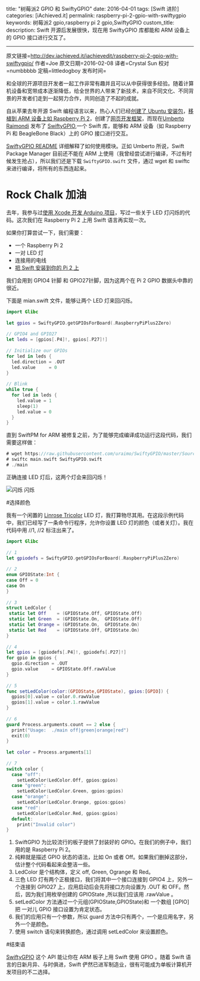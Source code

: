 title: "树莓派2 GPIO 和 SwiftyGPIO"
date: 2016-04-01
tags: [Swift 进阶]
categories: [iAchieved.it]
permalink: raspberry-pi-2-gpio-with-swiftygpio
keywords: 树莓派2 gpio,raspberry pi 2 gpio,SwiftyGPIO
custom_title: 
description: Swift 开源后发展很快，现在用 SwiftyGPIO 库都能和 ARM 设备上的 GPIO 接口进行交互了。

---
原文链接=http://dev.iachieved.it/iachievedit/raspberry-pi-2-gpio-with-swiftygpio/
作者=Joe
原文日期=2016-02-08
译者=Crystal Sun
校对=numbbbbb
定稿=littledogboy
发布时间=

<!--此处开始正文-->

和全球的开源项目开发者一起工作非常有趣并且可以从中获得很多经验。随着计算机设备和宽带成本逐渐降低，给全世界的人带来了新技术，来自不同文化、不同背景的开发者们走到一起努力合作，共同创造了不起的成就。

自从苹果去年开源 Swift 编程语言以来，热心人们已经[创建了 Ubuntu 安装包](http://dev.iachieved.it/iachievedit/ubuntu-packages-for-open-source-swift/)，[移植到 ARM 设备上如 Raspberry Pi 2](http://www.housedillon.com/?p=2287)，创建了[网页开发框架](http://dev.iachieved.it/iachievedit/building-rest-apis-with-zewo/)，而现在[Umberto Raimondi](https://www.uraimo.com) 发布了 [SwiftyGPIO](https://github.com/uraimo/SwiftyGPIO),一个 Swift 库，能够和 ARM 设备（如 Raspberry Pi 和 BeagleBone Black）上的 GPIO 接口进行交互。

<!--more-->

[SwiftyGPIO README](https://github.com/uraimo/SwiftyGPIO/blob/master/README.md) 详细解释了如何使用模块。正如 Umberto 所说，Swift Package Manager 目前还不能在 ARM 上使用（我曾经尝试进行编译，不过有时候发生抢占），所以我们还是下载 `SwiftyGPIO.swift` 文件，通过 wget 和 swiftc  来进行编译，将所有的东西连起来。

# Rock Chalk 加油

去年，我参与过[使用 Xcode 开发 Arduino 项目](http://dev.iachieved.it/iachievedit/getting-started-with-arduino-and-xcode/)，写过一些关于 LED 灯闪烁的代码。这次我们在 Raspberry Pi 2 上用 Swift 语言再实现一次。

如果你打算尝试一下，我们需要：

* 一个 Raspberry Pi 2
* 一对 LED 灯
* 连接用的电线
* [把 Swift 安装到你的 Pi 2 上](http://dev.iachieved.it/iachievedit/open-source-swift-on-raspberry-pi-2/)

我们会用到 GPIO4 针脚 和 GPIO27针脚，因为这两个在 Pi 2 GPIO 数据头中靠的很近。

下面是 mian.swift 文件，能够让两个 LED 灯来回闪烁。

```swift
import Glibc
 
let gpios = SwiftyGPIO.getGPIOsForBoard(.RaspberryPiPlus2Zero)
 
// GPIO4 and GPIO27
let leds = [gpios[.P4]!, gpios[.P27]!]
 
// Initialize our GPIOs
for led in leds {
  led.direction = .OUT
  led.value     = 0
}
 
// Blink
while true {
  for led in leds {
    led.value = 1
    sleep(1)
    led.value = 0
  }
}
```

直到 SwiftPM for ARM 被修复之前，为了能够完成编译成功运行这段代码，我们需要这样做：

```swift
# wget https://raw.githubusercontent.com/uraimo/SwiftyGPIO/master/Sources/SwiftyGPIO.swift
# swiftc main.swift SwiftyGPIO.swift
# ./main
```

正确连接 LED 灯后，这两个灯会来回闪烁！

![闪烁 闪烁](http://dev.iachieved.it/iachievedit/wp-content/uploads/2016/01/SwiftLEDs.png)

#选择颜色

我有一个闲置的 [Linrose Tricolor](http://www.amazon.com/Linrose-B4361H1-Green-Amber-Tricolor/dp/B008K1SWEC) LED 灯，我打算物尽其用。在这段示例代码中，我们已经写了一条命令行程序，允许你设置 LED 灯的颜色（或者关灯）。我在代码中用 //1, //2 标注出来了。

```swift
import Glibc
 
// 1
let gpiodefs = SwiftyGPIO.getGPIOsForBoard(.RaspberryPiPlus2Zero)
 
// 2
enum GPIOState:Int {
case Off = 0
case On 
}
 
// 3
struct LedColor {
 static let Off    = (GPIOState.Off, GPIOState.Off) 
 static let Green  = (GPIOState.On,  GPIOState.Off)
 static let Orange = (GPIOState.On,  GPIOState.On)
 static let Red    = (GPIOState.Off, GPIOState.On)
}
 
// 4
let gpios = [gpiodefs[.P4]!, gpiodefs[.P27]!]
for gpio in gpios {
  gpio.direction = .OUT
  gpio.value     = GPIOState.Off.rawValue
}
 
// 5
func setLedColor(color:(GPIOState,GPIOState), gpios:[GPIO]) {
  gpios[0].value = color.0.rawValue
  gpios[1].value = color.1.rawValue
}
 
// 6
guard Process.arguments.count == 2 else {
  print("Usage:  ./main off|green|orange|red")
  exit(0)
}
 
let color = Process.arguments[1]
 
// 7
switch color {
  case "off":
    setLedColor(LedColor.Off, gpios:gpios)
  case "green":
    setLedColor(LedColor.Green, gpios:gpios)
  case "orange":
    setLedColor(LedColor.Orange, gpios:gpios)
  case "red":
    setLedColor(LedColor.Red, gpios:gpios)
  default:
    print("Invalid color")
}
```

1. SwiftGPIO 为比较流行的板子提供了封装好的 GPIO。在我们的例子中，我们用的是 Raspberry Pi 2。
2. 纯粹就是描述 GPIO 状态的语法，比如 On 或者 Off。如果我们删掉这部分，估计整个代码看起来会整洁一些。
3. LedColor 是个结构体，定义 off, Green, Ogrange 和 Red。
4. 三色 LED 灯有两个正极接口，我们将其中一个接口连接到 GPIO4 上，另外一个连接到 GPIO27 上，应用启动后会先将接口方向设置为 .OUT 和 OFF。然后，因为我们用枚举创建的 GPIOState ,所以我们应该用 .rawValue 。
5. setLedColor 方法通过一个元组(GPIOState,GPIOState)和 一个数组 [GPIO] 把 一对儿 GPIO 接口设置为肯定状态。 
6. 我们的应用只有一个参数，所以 guard 方法中只有两个，一个是应用名字，另外一个是颜色。
7. 使用 switch 语句来转换颜色，通过调用 setLedColor 来设置颜色。

#结束语

[SwiftyGPIO](https://github.com/uraimo/SwiftyGPIO) 这个 API 能让你在 ARM 板子上用 Swift 使用 GPIO 。随着 Swift 语言的日新月异、与时俱进，Swift 俨然已进军制造业，很有可能成为单板计算机开发项目的不二选择。